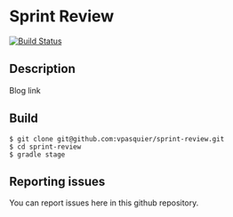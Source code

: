 # Sprint Review

[![Build Status](https://travis-ci.org/vpasquier/sprint-review.svg?branch=master)](https://travis-ci.org/vpasquier/sprint-review)

## Description

Blog link

## Build

```
$ git clone git@github.com:vpasquier/sprint-review.git
$ cd sprint-review
$ gradle stage
```

## Reporting issues

You can report issues here in this github repository.
